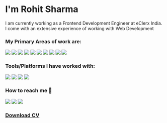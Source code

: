 <h1>I'm Rohit Sharma</h1>
<p>I am currently working as a Frontend Development Engineer at eClerx India. I come with an extensive experience of working with Web Development</p>

<h3>My Primary Areas of work are:</h3>

[<img src="https://img.icons8.com/color/48/000000/html-5--v1.png"/>]() 
[<img src="https://img.icons8.com/color/48/000000/css3.png"/>]()
[<img src="https://img.icons8.com/color/48/000000/javascript--v1.png"/>]() 
[<img src="https://img.icons8.com/color/48/000000/bootstrap.png"/>]()
[<img src="https://img.icons8.com/color/48/000000/react-native.png"/>]() 
[<img src="https://img.icons8.com/color/48/000000/redux.png"/>]()
[<img src="https://img.icons8.com/ios-filled/50/000000/jquery.png"/>]()
[<img src="https://img.icons8.com/color/48/000000/sass.png"/>]()
[<img src="https://img.icons8.com/external-itim2101-flat-itim2101/48/000000/external-email-digital-marketing-itim2101-flat-itim2101.png"/>]()
[<img src="https://img.icons8.com/officel/48/000000/php-logo.png"/>]()

<h3>Tools/Platforms I have worked with:</h3>

[<img src="https://img.icons8.com/color/48/000000/heroku.png"/>]() 
[<img src="https://img.icons8.com/color/48/000000/git.png"/>]()
[<img src="https://img.icons8.com/color/48/000000/stackoverflow.png"/>]()
[<img src="https://img.icons8.com/color/48/000000/visual-studio-code-2019.png"/>]()

<h3>How to reach me 📱</h3>

[<img src="https://img.icons8.com/color/50/000000/linkedin.png"/>](https://linkedin.com/in/rohitsharmaj7) 
[<img src="https://img.icons8.com/color/50/000000/whatsapp.png"/>](https://wa.me/9646870027)
[<img src="https://img.icons8.com/color/50/000000/skype.png"/>]()

<h3><a href="https://github.com/rohitsharmaj7/rohitsharmaj7/raw/master/CV_Rohit_Sharma.pdf">Download CV</a></h3>

